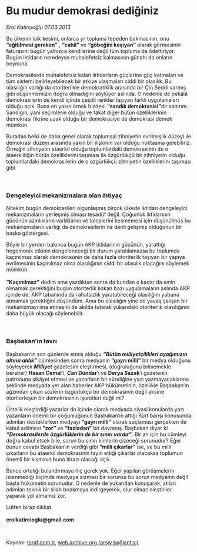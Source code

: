 # Bu mudur demokrasi dediğiniz

*Erol Katırcıoğlu 07.03.2013*

<div class="yazi"><p>Bu ülkenin laik kesimi, onlarca yıl topluma tepeden bakmasının, onu <b>“eğitilmesi gereken”</b> , <b>“cahil”</b> ve <b>“göbeğini kaşıyan”</b> olarak görmesinin faturasını bugün yalnızca kendilerine değil tüm topluma da ödettiriyor. Bugün iktidarın neredeyse muhalefetsiz kalmasının günahı da onların boynuna. </p>
<p>Demokrasilerde muhalefetsiz kalan iktidarların güçlerine güç katmaları ve tüm sistemi belirleyebilecek bir etkiye ulaşmaları ciddi bir olasılık. Bu olasılığın varlığı da otoriterlikle demokratiklik arasında bir Çin Seddi varmış gibi düşünmemizin doğru olmadığını söylüyor aslında. O nedenle de pekâlâ demokrasilerin de kendi içinde çeşitli renkler taşıyan farklı uygulamaları olduğu açık. Buna en yakın örnek bizdeki <b>“sandık demokrasisi”</b>dir sanırım. Sandığın, yani seçimlerin olduğu ve fakat diğer bütün özelliklerinin demokrasi fikrine uzak olduğu bir demokrasiye de demokrasi demek mümkün. </p>
<p>Buradan belki de daha genel olarak toplumsal zihniyetin evrilmişlik düzeyi ile demokrasi düzeyi arasında yakın bir ilişkinin var olduğu noktasına gelebiliriz. Örneğin zihniyetin ataerkil olduğu toplumlardaki demokrasinin de o ataerkilliğin bütün özelliklerini taşıması ile özgürlükçü bir zihniyetin olduğu toplumlardaki demokrasilerin de o özgürlükçü zihniyetin özelliklerini taşıması gibi.<br/><br/><br/></p>
<h3>Dengeleyici mekanizmalara olan ihtiyaç</h3>
<p>Nitekim bugün demokrasileri olgunlaşmış birçok ülkede iktidarı dengeleyici mekanizmaların yerleşmiş olması tesadüf değil. Çoğunluk iktidarının gücünün azınlıkların varlıklarını ve taleplerini kesmemesi için düşünülmüş bu mekanizmaların varlığı da demokrasilerin ne denli gelişmiş olduğunun bir başka göstergesi.</p>
<p>Böyle bir yerden bakınca bugün AKP iktidarının gücünün, yarattığı hegemonik etkinin dengeleneceği bir durum yaratılamazsa bu toplumda kaçınılmaz olarak demokrasinin de daha fazla otoriterlik taşıyan bir yapıya evrilmesinin kaçınılmaz olma olasılığının ciddi bir olasılık olacağını söylemek mümkün.<br/><br/><b>“Kaçınılmaz”</b> dedim ama yazdıktan sonra da bundan o kadar da emin olmamak gerektiğini bugün otoriterlik kokan bazı uygulamaların aslında AKP içinde de, AKP tabanında da rahatsızlık yaratabileceği olasılığını yabana atmamak gerektiğini düşündüm. Ama bu olasılığın yine de yavaş çalışan bir mekanizmayı ima etmesini de akılda tutarak yukarıdaki otoriterlik olasılığının daha büyük olacağı söylenebilir.<br/><br/><br/></p>
<h3>Başbakan’ın tavrı</h3>
<p>Başbakan’ın son günlerde etmiş olduğu <b><i>“Bütün milliyetçilikleri ayağımızın altına aldık”</i></b> cümlesinden sonra medyanın <b>“gayrı milli”</b> bir medya olduğunu söyleyerek <b><i>Milliyet</i></b> gazetesini eleştirmesi, (doğruluğunu bilmemekle beraber) <b>Hasan Cemal</b>’i, <b>Can Dündar</b>’ı ve <b>Derya Sazak</b>’ı gazetenin patronuna şikâyet etmesi ve yazarların bir süreliğine yazı yazmayacaklarına şeklinde medyada yer alan haberler AKP hükümetinin, özellikle Başbakan’ın ağzından çıkan sözlerin özgürlükçü bir demokrasinin değil aksine otoriterleşen bir demokrasinin işaretleri değil mi?</p>
<p>Üstelik eleştirdiği yazarlar da içinde olarak medyada siyasi konularda yazı yazanların önemli bir çoğunluğunun Başbakan’ın attığı Kürt barışı konusunda adımları desteklerken medyayı <b>“gayrı milli”</b> olarak suçlaması gerçekten de kabul edilmesi <b>“zor”</b> ve <b>“fazladan”</b> bir davranış. Başbakan diyor ki <b><i>“Demokrasilerde özgürlüklerin de bir sınırı vardır”</i></b>. Bir an için bu cümleyi doğru kabul etsek bile, sorun bu sınırı kimlerin çizeceği sorunudur? Eğer bunun cevabı Başbakan’ın verdiği gibi <b>“milli çıkarlar”</b> ise, ve bu milli çıkarların bu ataerkil demokrasinin tayin ettiği çıkarlar olacaksa toplumun önemli bir kısmının buna itirazı olacağı açık. </p>
<p>Bence ortalığı bulandırmaya hiç gerek yok. Eğer yapılan görüşmelerin istenmediği biçimde medyaya sızması bir sorunsa bu sorun medyanın değil başta hükümetin sorunudur. O nedenle de yukarıdan konuşarak, atılan adımları teknik bir silah bırakmaya indirgeyerek, olur olmaz eleştiriler yaparak yol almamız zor. </p>
<p>Lütfen biraz dikkat.<br/><br/><b>erolkatircioglu@gmail.com</b></p>
<p> </p>
</div>

Kaynak: [taraf.com.tr](http://www.taraf.com.tr/erol-katircioglu/makale-bu-mudur-demokrasi-dediginiz.htm), [web.archive.org (arşiv bağlantısı)](http://web.archive.org/web/20131031203907/http://www.taraf.com.tr/erol-katircioglu/makale-bu-mudur-demokrasi-dediginiz.htm)
